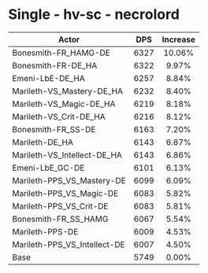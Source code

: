 # Single - hv-sc - necrolord
| Actor | DPS | Increase |
|---|:---:|:---:|
|Bonesmith-FR_HAMG-DE|6327|10.06%|
|Bonesmith-FR-DE_HA|6322|9.97%|
|Emeni-LbE-DE_HA|6257|8.84%|
|Marileth-VS_Mastery-DE_HA|6232|8.40%|
|Marileth-VS_Magic-DE_HA|6219|8.18%|
|Marileth-VS_Crit-DE_HA|6216|8.12%|
|Bonesmith-FR_SS-DE|6163|7.20%|
|Marileth-DE_HA|6143|6.87%|
|Marileth-VS_Intellect-DE_HA|6143|6.86%|
|Emeni-LbE_GC-DE|6101|6.13%|
|Marileth-PPS_VS_Mastery-DE|6099|6.09%|
|Marileth-PPS_VS_Magic-DE|6083|5.82%|
|Marileth-PPS_VS_Crit-DE|6083|5.81%|
|Bonesmith-FR_SS_HAMG|6067|5.54%|
|Marileth-PPS-DE|6009|4.53%|
|Marileth-PPS_VS_Intellect-DE|6007|4.50%|
|Base|5749|0.00%|
